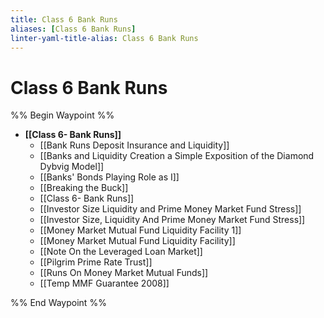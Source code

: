 ```yaml
---
title: Class 6 Bank Runs
aliases: [Class 6 Bank Runs]
linter-yaml-title-alias: Class 6 Bank Runs
---
```


# Class 6 Bank Runs

%% Begin Waypoint %%
- **[[Class 6- Bank Runs]]**
	- [[Bank Runs Deposit Insurance and Liquidity]]
	- [[Banks and Liquidity Creation a Simple Exposition of the Diamond Dybvig Model]]
	- [[Banks' Bonds Playing Role as I]]
	- [[Breaking the Buck]]
	- [[Class 6- Bank Runs]]
	- [[Investor Size Liquidity and Prime Money Market Fund Stress]]
	- [[Investor Size, Liquidity And Prime Money Market Fund Stress]]
	- [[Money Market Mutual Fund Liquidity Facility 1]]
	- [[Money Market Mutual Fund Liquidity Facility]]
	- [[Note On the Leveraged Loan Market]]
	- [[Pilgrim Prime Rate Trust]]
	- [[Runs On Money Market Mutual Funds]]
	- [[Temp MMF Guarantee 2008]]

%% End Waypoint %%

